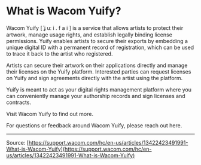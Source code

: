 # What is Wacom Yuify?

Wacom Yuify [ ̍ʝ uː i . f a i ] is a service that allows artists to protect their artwork, manage usage rights, and establish legally binding license permissions. Yuify enables artists to secure their exports by embedding a unique digital ID with a permanent record of registration, which can be used to trace it back to the artist who registered.


Artists can secure their artwork on their applications directly and manage their licenses on the Yuify platform. Interested parties can request licenses on Yuify and sign agreements directly with the artist using the platform.


Yuify is meant to act as your digital rights management platform where you can conveniently manage your authorship records and sign licenses and contracts.


Visit Wacom Yuify to find out more.


For questions or feedback around Wacom Yuify, please reach out here.

---
Source: [https://support.wacom.com/hc/en-us/articles/13422423491991-What-is-Wacom-Yuify](https://support.wacom.com/hc/en-us/articles/13422423491991-What-is-Wacom-Yuify)
